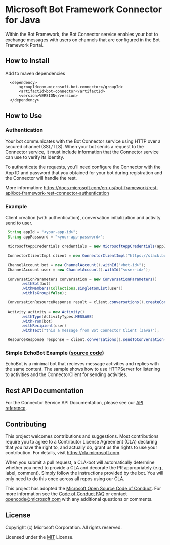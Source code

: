 # Microsoft Bot Framework Connector for Java

Within the Bot Framework, the Bot Connector service enables your bot to exchange messages with users on channels that are configured in the Bot Framework Portal.

## How to Install
Add to maven dependencies

````
  <dependency>
      <groupId>com.microsoft.bot.connector</groupId>
      <artifactId>bot-connector</artifactId>
      <version>VERSION</version>
  </dependency>
````

## How to Use

### Authentication
Your bot communicates with the Bot Connector service using HTTP over a secured channel (SSL/TLS). When your bot sends a request to the Connector service, it must include information that the Connector service can use to verify its identity.

To authenticate the requests, you'll need configure the Connector with the App ID and password that you obtained for your bot during registration and the Connector will handle the rest.

More information: https://docs.microsoft.com/en-us/bot-framework/rest-api/bot-framework-rest-connector-authentication

### Example
Client creation (with authentication), conversation initialization and activity send to user.

 ```java
  String appId = "<your-app-id>";
  String appPassword = "<your-app-password>";
  
  MicrosoftAppCredentials credentials = new MicrosoftAppCredentials(appId, appPassword);
  
  ConnectorClientImpl client = new ConnectorClientImpl("https://slack.botframework.com", credentials);
  
  ChannelAccount bot = new ChannelAccount().withId("<bot-id>");
  ChannelAccount user = new ChannelAccount().withId("<user-id>");

  ConversationParameters conversation = new ConversationParameters()
        .withBot(bot)
        .withMembers(Collections.singletonList(user))
        .withIsGroup(false);

  ConversationResourceResponse result = client.conversations().createConversation(conversation);
        
  Activity activity = new Activity()
        .withType(ActivityTypes.MESSAGE)
        .withFrom(bot)
        .withRecipient(user)
        .withText("this a message from Bot Connector Client (Java)");

  ResourceResponse response = client.conversations().sendToConversation(result.id(), activity);
 ```
 
 ### Simple EchoBot Example ([source code](../../samples/bot-connector-sample))
EchoBot is a minimal bot that recieves message activities and replies with the same content.
The sample shows how to use HTTPServer for listening to activities and the ConnectorClient for sending activities.

## Rest API Documentation

For the Connector Service API Documentation, please see our [API reference](https://docs.microsoft.com/en-us/Bot-Framework/rest-api/bot-framework-rest-connector-api-reference).

## Contributing

This project welcomes contributions and suggestions.  Most contributions require you to agree to a
Contributor License Agreement (CLA) declaring that you have the right to, and actually do, grant us
the rights to use your contribution. For details, visit https://cla.microsoft.com.

When you submit a pull request, a CLA-bot will automatically determine whether you need to provide
a CLA and decorate the PR appropriately (e.g., label, comment). Simply follow the instructions
provided by the bot. You will only need to do this once across all repos using our CLA.

This project has adopted the [Microsoft Open Source Code of Conduct](https://opensource.microsoft.com/codeofconduct/).
For more information see the [Code of Conduct FAQ](https://opensource.microsoft.com/codeofconduct/faq/) or
contact [opencode@microsoft.com](mailto:opencode@microsoft.com) with any additional questions or comments.

## License

Copyright (c) Microsoft Corporation. All rights reserved.

Licensed under the [MIT](https://github.com/Microsoft/vscode/blob/master/LICENSE.txt) License.
